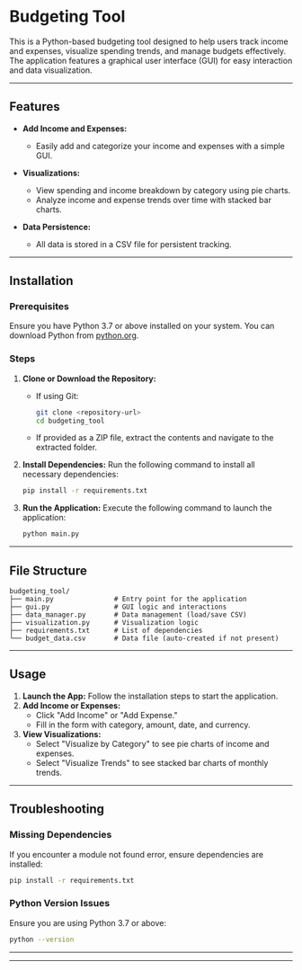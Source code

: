 # Budgeting Tool

This is a Python-based budgeting tool designed to help users track income and expenses, visualize spending trends, and manage budgets effectively. The application features a graphical user interface (GUI) for easy interaction and data visualization.

---

## Features

- **Add Income and Expenses:**

  - Easily add and categorize your income and expenses with a simple GUI.

- **Visualizations:**

  - View spending and income breakdown by category using pie charts.
  - Analyze income and expense trends over time with stacked bar charts.

- **Data Persistence:**

  - All data is stored in a CSV file for persistent tracking.

---

## Installation

### Prerequisites

Ensure you have Python 3.7 or above installed on your system. You can download Python from [python.org](https://www.python.org/downloads/).

### Steps

1. **Clone or Download the Repository:**

   - If using Git:
     ```bash
     git clone <repository-url>
     cd budgeting_tool
     ```
   - If provided as a ZIP file, extract the contents and navigate to the extracted folder.

2. **Install Dependencies:**
   Run the following command to install all necessary dependencies:

   ```bash
   pip install -r requirements.txt
   ```

3. **Run the Application:**
   Execute the following command to launch the application:

   ```bash
   python main.py
   ```

---

## File Structure

```
budgeting_tool/
├── main.py               # Entry point for the application
├── gui.py                # GUI logic and interactions
├── data_manager.py       # Data management (load/save CSV)
├── visualization.py      # Visualization logic
├── requirements.txt      # List of dependencies
└── budget_data.csv       # Data file (auto-created if not present)
```

---

## Usage

1. **Launch the App:** Follow the installation steps to start the application.
2. **Add Income or Expenses:**
   - Click "Add Income" or "Add Expense."
   - Fill in the form with category, amount, date, and currency.
3. **View Visualizations:**
   - Select "Visualize by Category" to see pie charts of income and expenses.
   - Select "Visualize Trends" to see stacked bar charts of monthly trends.

---

## Troubleshooting

### Missing Dependencies

If you encounter a module not found error, ensure dependencies are installed:

```bash
pip install -r requirements.txt
```

### Python Version Issues

Ensure you are using Python 3.7 or above:

```bash
python --version
```

---

---

